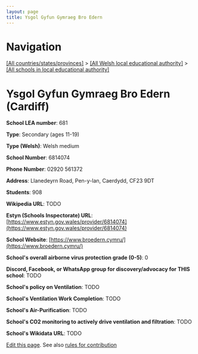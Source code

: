 ```yaml
---
layout: page
title: Ysgol Gyfun Gymraeg Bro Edern
---
```

# Navigation

[[All countries/states/provinces]](../../..) > [[All Welsh local educational authority]](../..) > [[All schools in local educational authority]](..)

# Ysgol Gyfun Gymraeg Bro Edern (Cardiff)

**School LEA number**: 681

**Type**: Secondary (ages 11-19)

**Type (Welsh)**: Welsh medium

**School Number**: 6814074

**Phone Number**: 02920 561372

**Address**: Llanedeyrn Road, Pen-y-lan, Caerdydd, CF23 9DT

**Students**: 908

**Wikipedia URL**: TODO

**Estyn (Schools Inspectorate) URL**: [https://www.estyn.gov.wales/provider/6814074](https://www.estyn.gov.wales/provider/6814074)

**School Website**: [https://www.broedern.cymru/](https://www.broedern.cymru/)

**School's overall airborne virus protection grade (0-5)**: 0

**Discord, Facebook, or WhatsApp group for discovery/advocacy for THIS school**: TODO

**School's policy on Ventilation**: TODO

**School's Ventilation Work Completion**: TODO

**School's Air-Purification**: TODO

**School's CO2 monitoring to actively drive ventilation and filtration**: TODO

**School's Wikidata URL**: TODO




[Edit this page](https://github.com/VentilationProject/Wales/edit/prif/./Cardiff/Ysgol_Gyfun_Gymraeg_Bro_Edern.md). See also [rules for contribution](../../../contribution-rules/)